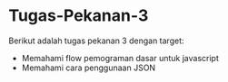 # Tugas-Pekanan-3

Berikut adalah tugas pekanan 3 dengan target‌:
- Memahami flow pemograman dasar untuk javascript
- Memahami cara penggunaan JSON 
